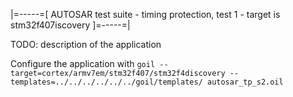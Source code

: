 |=-----=[ AUTOSAR test suite - timing protection, test 1 - target is
stm32f407iscovery ]=-----=|


TODO: description of the application

Configure the application with
`
goil --target=cortex/armv7em/stm32f407/stm32f4discovery --templates=../../../../../../goil/templates/ autosar_tp_s2.oil
`
